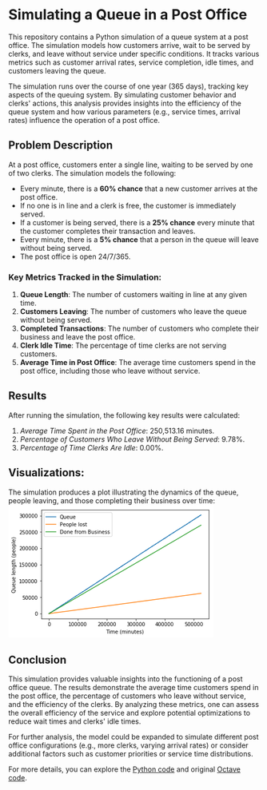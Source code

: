 # Simulating a Queue in a Post Office

This repository contains a Python simulation of a queue system at a post office. The simulation models how customers arrive, wait to be served by clerks, and leave without service under specific conditions. It tracks various metrics such as customer arrival rates, service completion, idle times, and customers leaving the queue.

The simulation runs over the course of one year (365 days), tracking key aspects of the queuing system. By simulating customer behavior and clerks' actions, this analysis provides insights into the efficiency of the queue system and how various parameters (e.g., service times, arrival rates) influence the operation of a post office.

## Problem Description

At a post office, customers enter a single line, waiting to be served by one of two clerks. The simulation models the following:

- Every minute, there is a **60% chance** that a new customer arrives at the post office.
- If no one is in line and a clerk is free, the customer is immediately served.
- If a customer is being served, there is a **25% chance** every minute that the customer completes their transaction and leaves.
- Every minute, there is a **5% chance** that a person in the queue will leave without being served.
- The post office is open 24/7/365.

### Key Metrics Tracked in the Simulation:
1. **Queue Length**: The number of customers waiting in line at any given time.
2. **Customers Leaving**: The number of customers who leave the queue without being served.
3. **Completed Transactions**: The number of customers who complete their business and leave the post office.
4. **Clerk Idle Time**: The percentage of time clerks are not serving customers.
5. **Average Time in Post Office**: The average time customers spend in the post office, including those who leave without service.

## Results
After running the simulation, the following key results were calculated:

1. *Average Time Spent in the Post Office*: 250,513.16 minutes.
2. *Percentage of Customers Who Leave Without Being Served*: 9.78%.
3. *Percentage of Time Clerks Are Idle*: 0.00%.

## Visualizations:
The simulation produces a plot illustrating the dynamics of the queue, people leaving, and those completing their business over time: ![png](Queueing_files/Queueing_4_0.png)


## Conclusion
This simulation provides valuable insights into the functioning of a post office queue. The results demonstrate the average time customers spend in the post office, the percentage of customers who leave without service, and the efficiency of the clerks. By analyzing these metrics, one can assess the overall efficiency of the service and explore potential optimizations to reduce wait times and clerks' idle times.

For further analysis, the model could be expanded to simulate different post office configurations (e.g., more clerks, varying arrival rates) or consider additional factors such as customer priorities or service time distributions.

For more details, you can explore the [Python code](https://github.com/zerafachris/playGround/blob/master/Queueing/Queueing.ipynb) and original [Octave code](https://github.com/zerafachris/playGround/blob/master/Queueing/queueing.m).